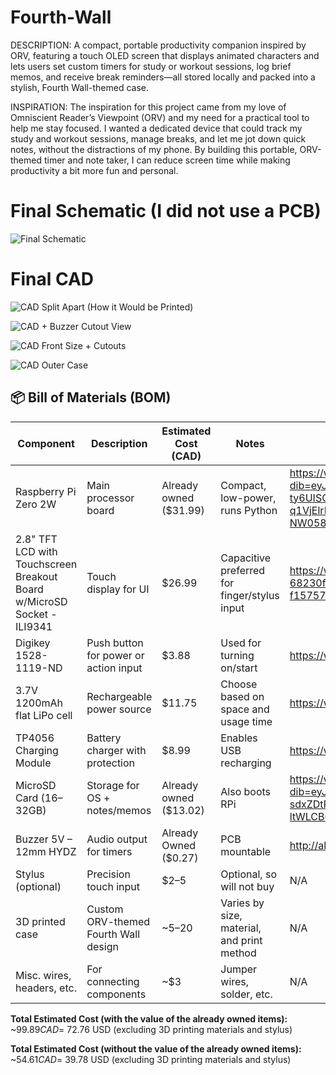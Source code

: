 # Fourth-Wall
DESCRIPTION:
A compact, portable productivity companion inspired by ORV, featuring a touch OLED screen that displays animated characters and lets users set custom timers for study or workout sessions, log brief memos, and receive break reminders—all stored locally and packed into a stylish, Fourth Wall-themed case.

INSPIRATION:
The inspiration for this project came from my love of Omniscient Reader’s Viewpoint (ORV) and my need for a practical tool to help me stay focused. I wanted a dedicated device that could track my study and workout sessions, manage breaks, and let me jot down quick notes, without the distractions of my phone. By building this portable, ORV-themed timer and note taker, I can reduce screen time while making productivity a bit more fun and personal.

# Final Schematic (I did not use a PCB)

![Final Schematic](https://hc-cdn.hel1.your-objectstorage.com/s/v3/c83b3b8e53cb2654a2dbb24b4180dfc6e1f51738_schematic_j23.webp)

# Final CAD

![CAD Split Apart (How it Would be Printed)](https://hc-cdn.hel1.your-objectstorage.com/s/v3/0c87b13657745cacd5d33931535e73eb879e2048_cad_split.png)

![CAD + Buzzer Cutout View](https://hc-cdn.hel1.your-objectstorage.com/s/v3/1b5227d01f38ad0809a6045429a6d2af57266a50_image.png)

![CAD Front Size + Cutouts](https://hc-cdn.hel1.your-objectstorage.com/s/v3/74f05d8d831dff8abd7a6004e3649d48dfab5f41_image.png)

![CAD Outer Case](https://hc-cdn.hel1.your-objectstorage.com/s/v3/a0221b20aa5208b0c6ba0ea355ebf0d34c20692c_image.png)

## 📦 Bill of Materials (BOM)

| Component                        | Description                                | Estimated Cost (CAD)   | Notes | Link |
|----------------------------------|--------------------------------------------|------------------------|-------|------|
| Raspberry Pi Zero 2W             | Main processor board                       | Already owned ($31.99)         | Compact, low-power, runs Python | https://www.amazon.ca/Raspberry-Pi-SC0510-Zero-2/dp/B09KLVX4RT/ref=sr_1_8?dib=eyJ2IjoiMSJ9.RS8fCsHvPPqOcHq1sQzbcLToaAblhREOC4uxw0QYviCm68ijoiaqft5SVhcx10iGyg3Rk7VPYI1TTALcMkB9vGs_bZCDK4wgxZSAr2eQy6pKzSgW6y9qnwvlu-ty6UISQbuOUMcs0z4fk5rnqGIKXBDN7ULDj0YEE8aL0ll9tYZek92sNSVdE9d3E2jz4J6vx15v8281brbmUT1i9yqw5pJc0nG-q1VjElrLYkwcWumKFD4hqyeX_zi4ogCEUuDnvKLbtmwROvyJT36uDLJLc_9ySi5-vcmo8u_Mmny9Hp8.OJaUp6ZZoxaTvE-NW058YmK9l5D1VNzjrzAPqMntpIA&dib_tag=se&keywords=raspberry+pi+zero+2w&qid=1750801568&sr=8-8&utm_source=chatgpt.com |
| 2.8" TFT LCD with Touchscreen Breakout Board w/MicroSD Socket - ILI9341 | Touch display for UI| $26.99                 | Capacitive preferred for finger/stylus input | https://www.amazon.ca/dp/B0CD9NDSVN/ref=sspa_dk_detail_1?psc=1&pd_rd_i=B0CD9NDSVN&pd_rd_w=uZdOn&content-id=amzn1.sym.516c2169-755e-413a-a38a-68230f4ab66f&pf_rd_p=516c2169-755e-413a-a38a-68230f4ab66f&pf_rd_r=052SGRP9072K06PV0J9B&pd_rd_wg=BRKIS&pd_rd_r=b86eea06-6c8b-4f9e-af12-f157570f25c6&sp_csd=d2lkZ2V0TmFtZT1zcF9kZXRhaWw |
| Digikey 1528-1119-ND             | Push button for power or action input      | $3.88                    | Used for turning on/start | https://www.digikey.ca/en/products/detail/adafruit-industries-llc/1119/7241449 |
| 3.7V 1200mAh flat LiPo cell      | Rechargeable power source                  | $11.75                   | Choose based on space and usage time | https://www.amazon.ca/063450-1200mAh-Polymer-Battery-Rechargeable/dp/B0BCJT5DGS?source=ps-sl-shoppingads-lpcontext&ref_=fplfs&psc=1&smid=A2SCFHO7ADYKAL |
| TP4056 Charging Module           | Battery charger with protection            | $8.99                     | Enables USB recharging | https://www.amazon.ca/Battery-Charger-Charging-Protection-Functions/dp/B0CTG3W3VZ?source=ps-sl-shoppingads-lpcontext&ref_=fplfs&psc=1&smid=A15AU4KLTOGL5D |
| MicroSD Card (16–32GB)           | Storage for OS + notes/memos               | Already owned ($13.02)          | Also boots RPi | https://www.amazon.ca/SanDisk-Ultra-SDSQUNS-016G-GN3MN-UHS-I-microSDHC/dp/B074B4P7KD/ref=sr_1_6?dib=eyJ2IjoiMSJ9.OPlOBZeXGYXKitltpovJovr_89jEQI8piMcIBQEJOAtm2S8lrg0wmWJl6VF-WP4exJ2wqVgi9H0spq1BNcMwM0xBOtier5MtKxPTSZ-hNJ_8gFMo4lnfnJXiq_nT5F4-sdxZDtRkVIDLuvhEWV4c6s1f6jbm2FJz4jPlEmSg9rNuOoQy9QhliJg644BBBEnTJ5JOH0AwRedpajctDB_w6PXGvB2ARtPrJHT9h8coJgq8ArXDmk46szyBb3ym6NJxTwlutrOVVZJu4vYiPNJE37XIk-ltWLCB0FuT0MHMsUo.onyZbZ9tsQaZEJlYtJ770hVCOZhjUyCBa9rNEwrr-sg&dib_tag=se&keywords=16+gig+micro+sd+card&qid=1750801437&sr=8-6 |
| Buzzer 5V – 12mm HYDZ        | Audio output for timers                    | Already Owned ($0.27)                   | PCB mountable | http://alibaba.com/product-detail/12mm-hydz-buzzer-LEB1275-12v-DC_1600854308060.html |
| Stylus (optional)                          | Precision touch input                      | $2–5                   | Optional, so will not buy | N/A |
| 3D printed case | Custom ORV-themed Fourth Wall design | ~$5–$20 | Varies by size, material, and print method | N/A |
| Misc. wires, headers, etc.       | For connecting components                  | ~$3                    | Jumper wires, solder, etc. | N/A |


**Total Estimated Cost (with the value of the already owned items):** ~$99.89 CAD  = ~$72.76 USD (excluding 3D printing materials and stylus)

**Total Estimated Cost (without the value of the already owned items):** ~$54.61 CAD = ~$39.78 USD (excluding 3D printing materials and stylus)
